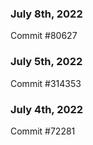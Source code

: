 ### July 8th, 2022

Commit #80627

### July 5th, 2022

Commit #314353


### July 4th, 2022

Commit #72281
